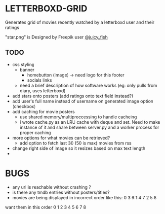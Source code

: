 # LETTERBOXD-GRID

Generates grid of movies recently watched by a letterboxd user and their ratings

"star.png" is Designed by Freepik user [@juicy_fish](https://www.freepik.com/author/juicy-fish)

## TODO
- css styling
    - banner
        - homebutton (image) -> need logo for this
    footer
        - socials links
    - need a brief description of how software works (eg: only pulls from diary, uses letterboxd)
- add stars onto posters (add ratings onto text field instead?)
- add user's full name instead of username on generated image option (checkbox)
- add caching for movie posters
    - use shared memory/multiproccessing to handle cacheing
    - i wrote cache.py as an LRU cache with deque and set. Need to make instance of it and share between server.py and a worker process for proper caching
- more options for what movies can be retrieved?
    - add option to fetch last 30 (50 is max) movies from rss
- change right side of image so it resizes based on max text length
- 

# BUGS
- any url is reachable without crashing ?
- is there any tmdb entries without posters/titles?
- movies are being displayed in incorrect order like this:
    0 3 6
    1 4 7
    2 5 8

want them in this order
    0 1 2
    3 4 5
    6 7 8
